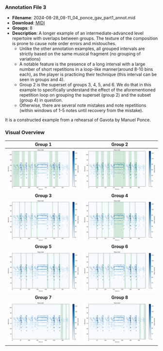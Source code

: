 ### Annotation File 3
- **Filename**: 2024-08-28_08-11_04_ponce_gav_part1_annot.mid
- **Download**: [MIDI](./annotated_files/2024-08-28_08-11_04_ponce_gav/2024-08-28_08-11_04_ponce_gav_part1_annot.mid)
- **Groups**: 8
- **Description**: A longer example of an intermediate-advanced level repertoire with overlaps between groups. The texture of the composition is prone to cause note order errors and mistouches.
   - Unlike the other annotation examples, all grouped intervals are strictly based on the same musical fragment (no grouping of variations)
   - A notable feature is the presence of a long interval with a large number of short repetitions in a loop-like manner(around 8-10 bins each), as the player is practicing their technique (this interval can be seen in groups and 4).
   - Group 2 is the superset of groups 3, 4, 5, and 6. We do that in this example to specifically understand the effect of the aforementioned repetition loop on grouping the superset (group 2) and the subset (group 4) in question. 
   - Otherwise, there are several note mistakes and note repetitions (within windows of 1-5 notes until recovery from the mistake).

It is a constructed example from a rehearsal of Gavota by Manuel Ponce.
  

### Visual Overview

| Group 1 | Group 2 |
|:-------:|:-------:|
| [![group1](./figures/ponce_gav/ponce_gav_group1.png)](./figures/ponce_gav/ponce_gav_group1.png) | [![group2](./figures/ponce_gav/ponce_gav_group2.png)](./figures/ponce_gav/ponce_gav_group2.png) |
| **Group 3** | **Group 4** |
| [![group3](./figures/ponce_gav/ponce_gav_group3.png)](./figures/ponce_gav/ponce_gav_group3.png) | [![group4](./figures/ponce_gav/ponce_gav_group4.png)](./figures/ponce_gav/ponce_gav_group4.png) |
| **Group 5** | **Group 6** |
| [![group5](./figures/ponce_gav/ponce_gav_group5.png)](./figures/ponce_gav/ponce_gav_group5.png) | [![group6](./figures/ponce_gav/ponce_gav_group6.png)](./figures/ponce_gav/ponce_gav_group6.png) |
| **Group 7** | **Group 8** |
| [![group7](./figures/ponce_gav/ponce_gav_group7.png)](./figures/ponce_gav/ponce_gav_group7.png) | [![group8](./figures/ponce_gav/ponce_gav_group8.png)](./figures/ponce_gav/ponce_gav_group8.png) |